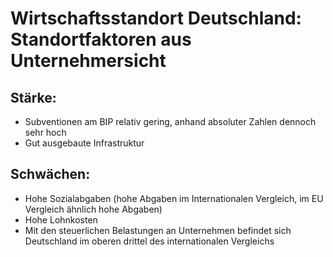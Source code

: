 # Wirtschaftsstandort Deutschland: Standortfaktoren aus Unternehmersicht

## Stärke:

* Subventionen am BIP relativ gering, anhand absoluter Zahlen dennoch sehr hoch
* Gut ausgebaute Infrastruktur

## Schwächen:

* Hohe Sozialabgaben (hohe Abgaben im Internationalen Vergleich, im EU Vergleich ähnlich hohe Abgaben)
* Hohe Lohnkosten
* Mit den steuerlichen Belastungen an Unternehmen befindet sich Deutschland im oberen drittel des internationalen Vergleichs

